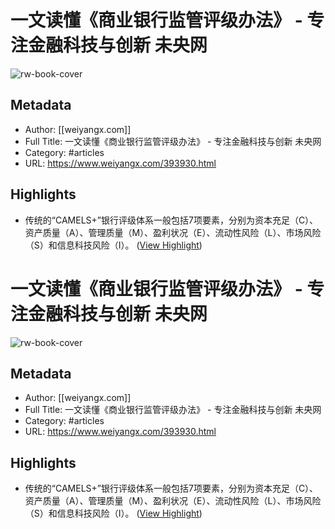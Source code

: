 # 一文读懂《商业银行监管评级办法》 - 专注金融科技与创新 未央网

![rw-book-cover](https://readwise-assets.s3.amazonaws.com/static/images/article4.6bc1851654a0.png)

## Metadata
- Author: [[weiyangx.com]]
- Full Title: 一文读懂《商业银行监管评级办法》 - 专注金融科技与创新 未央网
- Category: #articles
- URL: https://www.weiyangx.com/393930.html

## Highlights
- 传统的“CAMELS+”银行评级体系一般包括7项要素，分别为资本充足（C）、资产质量（A）、管理质量（M）、盈利状况（E）、流动性风险（L）、市场风险（S）和信息科技风险（I）。 ([View Highlight](https://instapaper.com/read/1447659289/17560674))
# 一文读懂《商业银行监管评级办法》 - 专注金融科技与创新 未央网

![rw-book-cover](https://readwise-assets.s3.amazonaws.com/static/images/article4.6bc1851654a0.png)

## Metadata
- Author: [[weiyangx.com]]
- Full Title: 一文读懂《商业银行监管评级办法》 - 专注金融科技与创新 未央网
- Category: #articles
- URL: https://www.weiyangx.com/393930.html

## Highlights
- 传统的“CAMELS+”银行评级体系一般包括7项要素，分别为资本充足（C）、资产质量（A）、管理质量（M）、盈利状况（E）、流动性风险（L）、市场风险（S）和信息科技风险（I）。 ([View Highlight](https://instapaper.com/read/1447659289/17560674))

